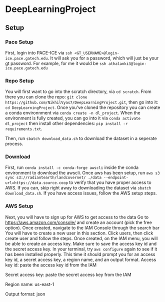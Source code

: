 # DeepLearningProject



## Setup

### Pace Setup

First, login into PACE-ICE via `ssh <GT_USERNAME>@login-ice.pace.gatech.edu`. It will ask you for a password, which will just be your gt password. For example, for me it would be `ssh athalanki3@login-ice.pace.gatech.edu`

### Repo Setup

You will first want to go into the scratch directory, via `cd scratch`. From there you can clone the repo: `git clone https://github.com/NikhilVyas7/DeepLearningProject.git`, then go into it: `cd DeepLearningProject`. Once you've cloned the repository you can create a conda environnment via `conda create -n dl_project`.  When the environment is fully created, you can go into it via `conda activate dl_project` then install other dependencies: `pip install -r requirements.txt`.


 Then, run `sbatch download_data.sh` to download the dataset in a seperate process. 



### Download

First, run `conda install -c conda-forge awscli` inside the conda environment to download the awscli. Once aws has been setup, run `aws s3 sync s3://radiantearth/landcovernet/ ./data --endpoint-url=https://data.source.coop` to verify
that you have proper access to AWS. If you can, skip right away to downloading the dataset via `sbatch download_data.sh`. If you have access issues, follow the AWS setup steps.


### AWS Setup
Next, you will have to sign up for AWS to get access to the data
Go to https://aws.amazon.com/console/ and create an account (pick the free option).
Once created, navigate to the IAM Console through the search bar
You will have to create a new user in this section. Click users, then click create user and follow the steps.
Once created, on the IAM menu, you will be able to create an access key. Make sure to save the access key id and the secret access key.
In your terminal, try `aws configure` again to see if it has been installed properly.
This time it should prompt you for an access key id, a secret access key, a region name, and an output format.
Access key id: paste the access key id from the IAM 

Secret access key: paste the secret access key from the IAM

Region name: us-east-1

Output format: json



